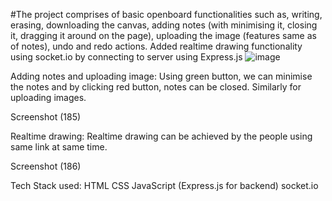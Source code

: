 #The project comprises of basic openboard functionalities such as, writing, erasing, downloading the canvas, adding notes (with minimising it, closing it, dragging it around on the page), uploading the image (features same as of notes), undo and redo actions.
Added realtime drawing functionality using socket.io by connecting to server using Express.js
![image](https://user-images.githubusercontent.com/74289413/190700843-5759d26a-a1e4-41a1-b573-c85a44a3f3fb.png)


Adding notes and uploading image:
Using green button, we can minimise the notes and by clicking red button, notes can be closed. Similarly for uploading images.

Screenshot (185)

Realtime drawing:
Realtime drawing can be achieved by the people using same link at same time.

Screenshot (186)

Tech Stack used:
HTML
CSS
JavaScript (Express.js for backend)
socket.io
